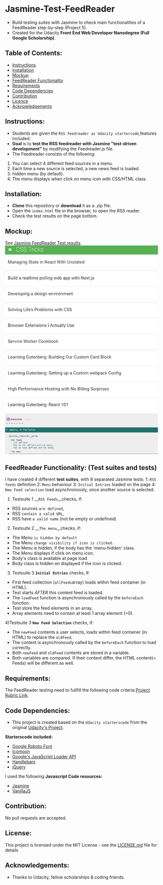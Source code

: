 # Jasmine-Test-FeedReader
- Build testing suites with Jasmine to check main functionalities of a FeedReader step-by-step (Project 5).
- Created for the Udacity __Front End Web Developer Nanodegree (Full Google Scholarship)__.

## Table of Contents:
* [Instructions](#instructions)
* [Installation](#installation)
* [Mockup](#mockup)
* [FeedReader Functionality](#functionality)
* [Requirements](#requirements)
* [Code Dependencies](#dependencies)
* [Contribution](#contribution)
* [Licence](#licence)
* [Acknowledgements](#acknowledgements)

## Instructions:
- Students are given the `RSS feedreader as Udacity startercode`,features included.
- __Goal__ is to __test the RSS feedreader with Jasmine "test-driven development"__ by modifying the Feedreader.js file. 
- The Feedreader consists of the following:
1) You can select 4 different feed sources in a menu. 
2) Each time a new source is selected, a new news feed is loaded.
3) hidden menu (by default).
4) The menu displays when click on menu icon with CSS/HTML class.

## Installation:
- __Clone__ this repository or __download__ it as a .zip file.
- Open the `index.html` file in the browser, to open the RSS reader.
- Check the test results on the page bottom.

## Mockup:
See [Jasmine FeedReader Test results](https://dianavile.github.io/Jasmine-Test-FeedReader/#).
![TestScreen](https://github.com/dianavile/Jasmine-Test-FeedReader/blob/master/Jasmine_TestScreen.png)

## FeedReader Functionality: (Test suites and tests)
I have created 4 different __test suites__, with 8 separated Jasmine tests:
1: `RSS feeds` definition
2: `Menu` behaviour
3: `Initial Entries` loaded on the page
4: `New Feed selection` load asynchronously, once another source is selected. 

1) Testsuite 1 __`RSS Feeds`__checks, if:
- RSS sources `are defined`, 
- RSS `contain a valid URL`, 
- RSS have `a valid name` (not be empty or undefined)

2) Testsuite 2 __`The menu`__checks, if:
- The Menu `is hidden by default` 
- The Menu `change visibility if icon is clicked`. 
- The Menu is hidden, if the body has the 'menu-hidden' class.  
- The Menu displays if click on menu icon.
- Body's class is available at page load
- Body class is hidden en displayed if the icon is clicked.

3) Testsuite 3 __`Initial Entries`__ checks, if:
- First feed collection (`allFeeds`array) loads within feed container (in HTML). 
- Test starts _AFTER_ this content feed is loaded. 
- The `loadFeed` function is asynchronously called by the `beforeEach` function.
- Test store the feed elements in an array.
- Array elements need to contain at least 1 array element (>0).

4)Testsuite 3 __`New Feed Selection`__ checks, if: 
- The `newFeed` contents a user selects, loads within feed container (in HTML) to replace the `oldFeed`. 
- The content is asynchronously called by the `beforeEach` function to load correctly.
- Both `newFeed` and `oldFeed` contents are stored in a variable.
- Both variables are compared. If their content differ, the HTML content(= Feeds) will be different as well.

## Requirements:
The FeedReader testing need to fullfill the following code criteria [Project Rubric Link](https://review.udacity.com/#!/rubrics/18/view).

## Code Dependencies:
- This project is created based on the `Udacity starterscode` from the original [Udacity's Project](https://github.com/udacity/frontend-nanodegree-feedreader).

__Starterscode included:__
- [Google Roboto Font](https://fonts.google.com/specimen/Roboto)
- [Icomoon](https://icomoon.io/)
- [Google's JavaScript Loader API](https://www.google.com/jsapi)
- [Handlebars](https://handlebarsjs.com/)
- [jQuery](https://jquery.com/)

I used the following __Javascript Code resources:__
- [Jasmine](https://jasmine.github.io/)
- [VanillaJS](http://vanilla-js.com/)

## Contribution:
No pull requests are accepted.

## License:
This project is licensed under the MIT License - see the [LICENSE.md](LICENSE.md) file for details

## Acknowledgements:
* Thanks to Udacity, fellow scholarships & coding friends. 
